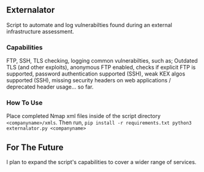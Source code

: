 ## Externalator

Script to automate and log vulnerabilties found during an external infrastructure assessment.

### Capabilities

FTP, SSH, TLS checking, logging common vulnerabilties, such as; Outdated TLS (and other exploits), anonymous FTP enabled, checks if explicit FTP is supported, password authentication supported (SSH), weak KEX algos supported (SSH), missing security headers on web applications / deprecated header usage... so far.

### How To Use
Place completed Nmap xml files inside of the script directory `<companyname>/xmls`.
Then run,
`pip install -r requirements.txt
python3 externalator.py <companyname>`

## For The Future
I plan to expand the script's capabilities to cover a wider range of services.
